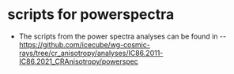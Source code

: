 # scripts for powerspectra
- The scripts from the power spectra analyses can be found in
-- https://github.com/icecube/wg-cosmic-rays/tree/cr_anisotropy/analyses/IC86.2011-IC86.2021_CRAnisotropy/powerspec
